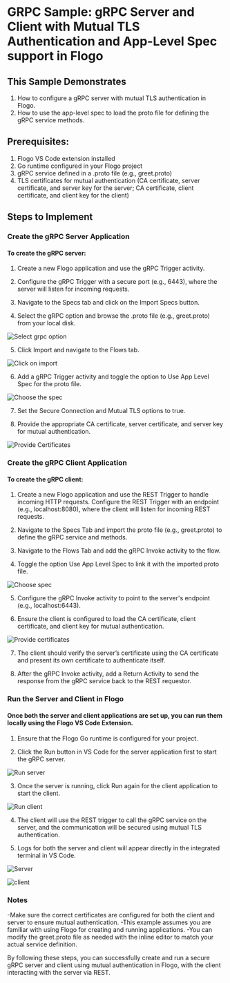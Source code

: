 # GRPC Sample: gRPC Server and Client with Mutual TLS Authentication and App-Level Spec support in Flogo

## This Sample Demonstrates
1. How to configure a gRPC server with mutual TLS authentication in Flogo.
2. How to use the app-level spec to load the proto file for defining the gRPC service methods.

## Prerequisites:

1. Flogo VS Code extension installed
2. Go runtime configured in your Flogo project
3. gRPC service defined in a .proto file (e.g., greet.proto)
4. TLS certificates for mutual authentication (CA certificate, server certificate, and server key for the server; CA certificate, client certificate, and client key for the client)


## Steps to Implement

### Create the gRPC Server Application

#### To create the gRPC server:
 
1. Create a new Flogo application and use the gRPC Trigger activity.
  
2. Configure the gRPC Trigger with a secure port (e.g., 6443), where the server will listen for incoming requests.

3. Navigate to the Specs tab and click on the Import Specs button.

4. Select the gRPC option and browse the .proto file (e.g., greet.proto) from your local disk.

![Select grpc option](../../images/grpc/1.png)

5. Click Import and navigate to the Flows tab.

![Click on import](../../images/grpc/2.png)

6. Add a gRPC Trigger activity and toggle the option to Use App Level Spec for the proto file.

![Choose the spec](../../images/grpc/3.png)

7. Set the Secure Connection and Mutual TLS options to true.

8. Provide the appropriate CA certificate, server certificate, and server key for mutual authentication.

![Provide Certificates](../../images/grpc/4.png)

### Create the gRPC Client Application

#### To create the gRPC client:

1. Create a new Flogo application and use the REST Trigger to handle incoming HTTP requests. Configure the REST Trigger with an endpoint (e.g., localhost:8080), where the client will listen for incoming REST requests.

2. Navigate to the Specs Tab and import the proto file (e.g., greet.proto) to define the gRPC service and methods.

3. Navigate to the Flows Tab and add the gRPC Invoke activity to the flow. 

4. Toggle the option Use App Level Spec to link it with the imported proto file.

![Choose spec](../../images/grpc/5.png)

5. Configure the gRPC Invoke activity to point to the server's endpoint (e.g., localhost:6443). 

6. Ensure the client is configured to load the CA certificate, client certificate, and client key for mutual authentication. 

![Provide certificates](../../images/grpc/6.png)

7. The client should verify the server’s certificate using the CA certificate and present its own certificate to authenticate itself.

8. After the gRPC Invoke activity, add a Return Activity to send the response from the gRPC service back to the REST requestor.

### Run the Server and Client in Flogo

#### Once both the server and client applications are set up, you can run them locally using the Flogo VS Code Extension.
  
1. Ensure that the Flogo Go runtime is configured for your project.

2. Click the Run button in VS Code for the server application first to start the gRPC server.

![Run server](../../images/grpc/7.png)

3. Once the server is running, click Run again for the client application to start the client.

![Run client](../../images/grpc/8.png)

4. The client will use the REST trigger to call the gRPC service on the server, and the communication will be secured using mutual TLS authentication.

5. Logs for both the server and client will appear directly in the integrated terminal in VS Code.

![Server](../../images/grpc/9.png)

![client](../../images/grpc/10.png)


### Notes
-Make sure the correct certificates are configured for both the client and server to ensure mutual authentication.
-This example assumes you are familiar with using Flogo for creating and running applications.
-You can modify the greet.proto file as needed with the inline editor to match your actual service definition.


By following these steps, you can successfully create and run a secure gRPC server and client using mutual authentication in Flogo, with the client interacting with the server via REST.


